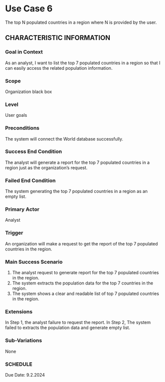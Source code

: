 # Use Case 6
The top N populated countries in a region where N is provided by the user.
## CHARACTERISTIC INFORMATION
### Goal in Context
As an analyst, I want to list the top 7 populated countries in a region so that I can easily access the related population information.
### Scope
Organization black box
### Level
User goals
### Preconditions
The system will connect the World database successfully.
### Success End Condition
The analyst will generate a report for the top 7 populated countries in a region just as the organization’s request.
### Failed End Condition
The system generating the top 7 populated countries in a region as an empty list.
### Primary Actor
Analyst
### Trigger
An organization will make a request to get the report of the top 7 populated countries in the region. 
### Main Success Scenario
1.  The analyst request to generate report for the top 7 populated countries in the region.
2.  The system extracts the population data for the top 7 countries in the region.
3.  The system shows a clear and readable list of top 7 populated countries in the region. 
### Extensions
In Step 1, the analyst failure to request the report.
In Step 2, The system failed to extracts the population data and generate empty list.
### Sub-Variations
None
### SCHEDULE
Due Date: 9.2.2024
